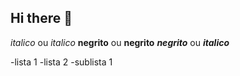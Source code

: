 ## Hi there 👋



<!--  Cabeçalhos   -->

*italico* ou _italico_
**negrito** ou __negrito__
___negrito___ ou ___italico___

-lista 1
-lista 2
 -sublista 1
<!--
**matusaellopes/matusaellopes** is a ✨ _special_ ✨ repository because its `README.md` (this file) appears on your GitHub profile.


Here are some ideas to get you started:

- 🔭 I’m currently working on ...
- 🌱 I’m currently learning ...
- 👯 I’m looking to collaborate on ...
- 🤔 I’m looking for help with ...
- 💬 Ask me about ...
- 📫 How to reach me: ...
- 😄 Pronouns: ...
- ⚡ Fun fact: ...
-->
